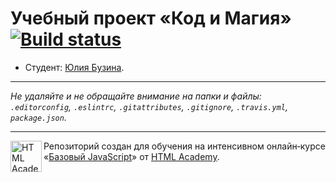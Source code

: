 # Учебный проект «Код и Магия» [![Build status][travis-image]][travis-url]

* Студент: [Юлия Бузина](https://up.htmlacademy.ru/javascript/11/user/173657).

---

_Не удаляйте и не обращайте внимание на папки и файлы:_<br>
_`.editorconfig`, `.eslintrc`, `.gitattributes`, `.gitignore`, `.travis.yml`, `package.json`._

---

<a href="https://htmlacademy.ru/intensive/javascript"><img align="left" width="50" height="50" title="HTML Academy" src="https://up.htmlacademy.ru/static/img/intensive/javascript/logo-for-github.svg"></a>

Репозиторий создан для обучения на интенсивном онлайн‑курсе «[Базовый JavaScript](https://htmlacademy.ru/intensive/javascript)» от [HTML Academy](https://htmlacademy.ru).

[travis-image]: https://travis-ci.org/htmlacademy-javascript/173657-code-and-magick.svg?branch=master
[travis-url]: https://travis-ci.org/htmlacademy-javascript/173657-code-and-magick
